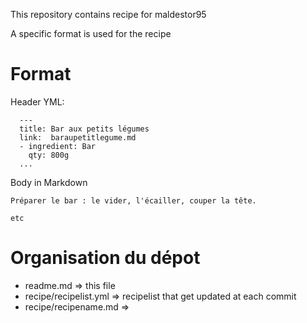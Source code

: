 This repository contains recipe for maldestor95


A specific format is used for the recipe

# Format

Header  YML: 

```
  ---
  title: Bar aux petits légumes
  link:  baraupetitlegume.md
  - ingredient: Bar
    qty: 800g
  ...
```
Body in Markdown

```
Préparer le bar : le vider, l'écailler, couper la tête.

etc
```
# Organisation du dépot 

* readme.md => this file
* recipe/recipelist.yml => recipelist that get updated at each commit
* recipe/recipename.md =>  



